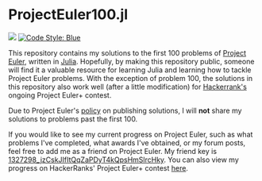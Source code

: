 # ProjectEuler100.jl

![](https://projecteuler.net/profile/byhill.png)
[![Code Style: Blue](https://img.shields.io/badge/code%20style-blue-4495d1.svg)](https://github.com/invenia/BlueStyle)

This repository contains my solutions to the first 100 problems of [Project Euler](https://projecteuler.net/), written in [Julia](https://julialang.org/).  Hopefully, by making this repository public, someone will find it a valuable resource for learning Julia and learning how to tackle Project Euler problems.  With the exception of problem 100, the solutions in this repository also work well (after a little modification) for [Hackerrank's](https://www.hackerrank.com/contests/projecteuler/challenges) ongoing Project Euler+ contest.

Due to Project Euler's [policy](https://projecteuler.net/about#publish) on publishing solutions, I will **not** share my solutions to problems past the first 100.

If you would like to see my current progress on Project Euler, such as what problems I've completed, what awards I've obtained, or my forum posts, feel free to add me as a friend on Project Euler.  My friend key is [1327298_jzCskJIfItQqZaPDyT4kQpsHmSlrcHky](https://projecteuler.net/friends).  You can also view my progress on HackerRanks' Project Euler+ contest [here](https://www.hackerrank.com/byhill).